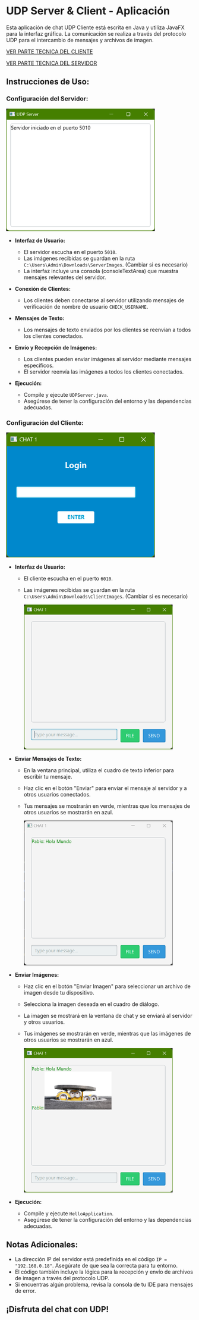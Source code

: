 # UDP Server & Client - Aplicación
Esta aplicación de chat UDP Cliente está escrita en Java y utiliza JavaFX para la interfaz gráfica. La comunicación se realiza a través del protocolo UDP para el intercambio de mensajes y archivos de imagen.

[VER PARTE TECNICA DEL CLIENTE](https://github.com/eXdesy/UDPServerClient/blob/master/UDPClient/readme.md)

[VER PARTE TECNICA DEL SERVIDOR](https://github.com/eXdesy/UDPServerClient/blob/master/UDPServer/readme.md)


## Instrucciones de Uso:

### Configuración del Servidor:

<img src="https://github.com/eXdesy/UDPServerClient/blob/master/img/Server_Interface.png" alt="Server_Interface" width="400"/>

- **Interfaz de Usuario:**
	- El servidor escucha en el puerto `5010`.
	- Las imágenes recibidas se guardan en la ruta `C:\Users\Admin\Downloads\ServerImages`. (Cambiar si es necesario)
	- La interfaz incluye una consola (consoleTextArea) que muestra mensajes relevantes del servidor.

- **Conexión de Clientes:**
	- Los clientes deben conectarse al servidor utilizando mensajes de verificación de nombre de usuario `CHECK_USERNAME`.

- **Mensajes de Texto:**
	- Los mensajes de texto enviados por los clientes se reenvían a todos los clientes conectados.

- **Envío y Recepción de Imágenes:**
	- Los clientes pueden enviar imágenes al servidor mediante mensajes específicos.
	- El servidor reenvía las imágenes a todos los clientes conectados.

- **Ejecución:**
	- Compile y ejecute `UDPServer.java`.
	- Asegúrese de tener la configuración del entorno y las dependencias adecuadas.

### Configuración del Cliente:

<img src="https://github.com/eXdesy/UDPServerClient/blob/master/img/Client_Login.png" alt="Client_Login" width="400"/>

- **Interfaz de Usuario:**
	- El cliente escucha en el puerto `6010`.
	- Las imágenes recibidas se guardan en la ruta `C:\Users\Admin\Downloads\ClientImages`. (Cambiar si es necesario)

		<img src="https://github.com/eXdesy/UDPServerClient/blob/master/img/Client_Chat.png" alt="Client_Chat" width="400"/>

- **Enviar Mensajes de Texto:**
	- En la ventana principal, utiliza el cuadro de texto inferior para escribir tu mensaje.
	- Haz clic en el botón "Enviar" para enviar el mensaje al servidor y a otros usuarios conectados.
	- Tus mensajes se mostrarán en verde, mientras que los mensajes de otros usuarios se mostrarán en azul.

		<img src="https://github.com/eXdesy/UDPServerClient/blob/master/img/Client_Message.png" alt="Client_Message" width="400"/>

- **Enviar Imágenes:**

	- Haz clic en el botón "Enviar Imagen" para seleccionar un archivo de imagen desde tu dispositivo.
	-  Selecciona la imagen deseada en el cuadro de diálogo.
	- La imagen se mostrará en la ventana de chat y se enviará al servidor y otros usuarios.
	-  Tus imágenes se mostrarán en verde, mientras que las imágenes de otros usuarios se mostrarán en azul.

		<img src="https://github.com/eXdesy/UDPServerClient/blob/master/img/Client_Image.png" alt="Client_Image" width="400"/>

- **Ejecución:**
	- Compile y ejecute `HelloApplication`.
	- Asegúrese de tener la configuración del entorno y las dependencias adecuadas.

## Notas Adicionales:
- La dirección IP del servidor está predefinida en el código `IP = "192.168.0.18"`. Asegúrate de que sea la correcta para tu entorno.
- El código también incluye la lógica para la recepción y envío de archivos de imagen a través del protocolo UDP.
- Si encuentras algún problema, revisa la consola de tu IDE para mensajes de error.

## ¡Disfruta del chat con UDP!







